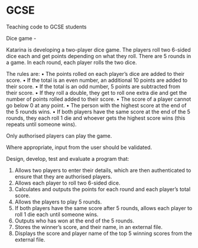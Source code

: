 # GCSE
Teaching code to GCSE students

Dice game - 

Katarina is developing a two-player dice game. 
The players roll two 6-sided dice each and get points depending on what they roll. 
There are 5 rounds in a game. 
In each round, each player rolls the two dice. 

The rules are:
•	The points rolled on each player’s dice are added to their score.
•	If the total is an even number, an additional 10 points are added to their score.
•	If the total is an odd number, 5 points are subtracted from their score.
•	If they roll a double, they get to roll one extra die and get the number of points rolled added to their score.
•	The score of a player cannot go below 0 at any point.
•	The person with the highest score at the end of the 5 rounds wins.
•	If both players have the same score at the end of the 5 rounds, they each roll 1 die and whoever gets the highest score wins (this repeats until someone wins). 

Only authorised players can play the game. 

Where appropriate, input from the user should be validated. 

Design, develop, test and evaluate a program that:
1.	Allows two players to enter their details, which are then authenticated to ensure that they are authorised players.
2.	Allows each player to roll two 6-sided dice.
3.	Calculates and outputs the points for each round and each player’s total score.
4.	Allows the players to play 5 rounds.
5.	If both players have the same score after 5 rounds, allows each player to roll 1 die each until someone wins.
6.	Outputs who has won at the end of the 5 rounds.
7.	Stores the winner’s score, and their name, in an external file.
8.	Displays the score and player name of the top 5 winning scores from the external file.
